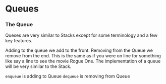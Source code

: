 # Queues

### The Queue

Queses are very similar to Stacks except for some terminology and a few key features.

Adding to the queue we add to the front. Removing from the Queue we remove from the end. This is the same as if you were on line for something like say a line to see the movie Rogue One. The implementation of a queue will be very similar to the Stack.

`enqueue` is adding to Queue
`dequeue` is removing from Queue



